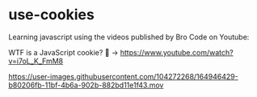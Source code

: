 # use-cookies
Learning javascript using the videos published by Bro Code on Youtube:

WTF is a JavaScript cookie? 🍪 -> https://www.youtube.com/watch?v=i7oL_K_FmM8



https://user-images.githubusercontent.com/104272268/164946429-b80206fb-11bf-4b6a-902b-882bd11e1f43.mov
